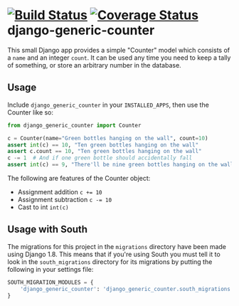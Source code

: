 [![Build Status](https://travis-ci.org/0x07Ltd/django-generic-counter.svg?branch=master)](https://travis-ci.org/0x07Ltd/django-generic-counter) [![Coverage Status](https://coveralls.io/repos/0x07Ltd/django-generic-counter/badge.svg?branch=master&service=github)](https://coveralls.io/github/0x07Ltd/django-generic-counter?branch=master)
django-generic-counter
======================

This small Django app provides a simple "Counter" model which consists of a `name` and an integer
`count`. It can be used any time you need to keep a tally of something, or store an arbitrary number
in the database.

Usage
-----

Include `django_generic_counter` in your `INSTALLED_APPS`, then use the Counter like so:

```python
from django_generic_counter import Counter

c = Counter(name="Green bottles hanging on the wall", count=10)
assert int(c) == 10, "Ten green bottles hanging on the wall"
assert c.count == 10, "Ten green bottles hanging on the wall"
c -= 1  # And if one green bottle should accidentally fall
assert int(c) == 9, "There'll be nine green bottles hanging on the wall"
```

The following are features of the Counter object:
- Assignment addition `c += 10`
- Assignment subtraction `c -= 10`
- Cast to int `int(c)`

Usage with South
----------------

The migrations for this project in the `migrations` directory have been made using Django 1.8. This means that if you're using South you must tell it to look in the `south_migrations` directory for its migrations by putting the following in your settings file:

```python
SOUTH_MIGRATION_MODULES = {
    'django_generic_counter': 'django_generic_counter.south_migrations'
}
```
